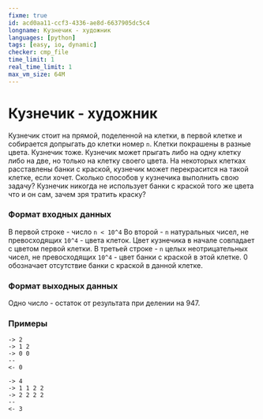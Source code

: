 ```yaml
---
fixme: true
id: acd0aa11-ccf3-4336-ae8d-6637905dc5c4
longname: Кузнечик - художник
languages: [python]
tags: [easy, io, dynamic]
checker: cmp_file
time_limit: 1
real_time_limit: 1
max_vm_size: 64M
---
```


<h1>Кузнечик - художник</h1>

Кузнечик стоит на прямой, поделенной на клетки, в первой клетке и собирается допрыгать до клетки номер `n`. Клетки покрашены в разные цвета. Кузнечик тоже. Кузнечик может прыгать либо на одну клетку либо на две, но только на клетку своего цвета. На некоторых клетках расставлены банки с краской, кузнечик может перекрасится на такой клетке, если хочет. Сколько способов у кузнечика выполнить свою задачу? Кузнечик никогда не использует банки с краской того же цвета что и он сам, зачем зря тратить краску?

### Формат входных данных

В первой строке - число `n < 10^4`
Во второй - `n` натуральных чисел, не превосходящих `10^4` - цвета клеток. Цвет кузнечика в начале совпадает с цветом первой клетки.
В третьей строке - `n` целых неотрицательных чисел, не превосходящих `10^4` - цвет банки с краской в этой клетке. 0 обозначает отсутствие банки с краской в данной клетке.

### Формат выходных данных

Одно число - остаток от результата при делении на 947.

### Примеры

```
-> 2
-> 1 2
-> 0 0
--
<- 0
```

```
-> 4
-> 1 1 2 2
-> 2 2 2 2
--
<- 3
```
